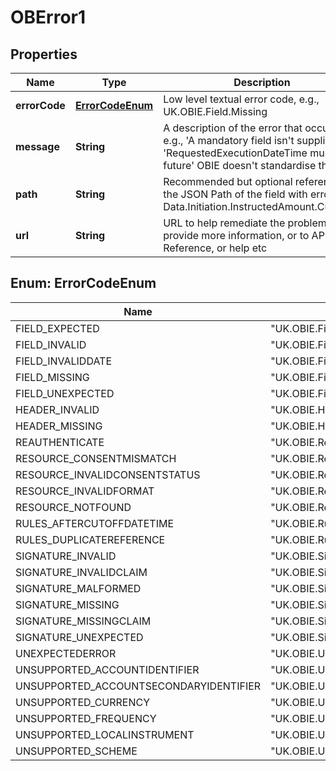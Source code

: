 # OBError1

## Properties
Name | Type | Description | Notes
------------ | ------------- | ------------- | -------------
**errorCode** | [**ErrorCodeEnum**](#ErrorCodeEnum) | Low level textual error code, e.g., UK.OBIE.Field.Missing | 
**message** | **String** | A description of the error that occurred. e.g., &#x27;A mandatory field isn&#x27;t supplied&#x27; or &#x27;RequestedExecutionDateTime must be in future&#x27; OBIE doesn&#x27;t standardise this field | 
**path** | **String** | Recommended but optional reference to the JSON Path of the field with error, e.g., Data.Initiation.InstructedAmount.Currency |  [optional]
**url** | **String** | URL to help remediate the problem, or provide more information, or to API Reference, or help etc |  [optional]

<a name="ErrorCodeEnum"></a>
## Enum: ErrorCodeEnum
Name | Value
---- | -----
FIELD_EXPECTED | &quot;UK.OBIE.Field.Expected&quot;
FIELD_INVALID | &quot;UK.OBIE.Field.Invalid&quot;
FIELD_INVALIDDATE | &quot;UK.OBIE.Field.InvalidDate&quot;
FIELD_MISSING | &quot;UK.OBIE.Field.Missing&quot;
FIELD_UNEXPECTED | &quot;UK.OBIE.Field.Unexpected&quot;
HEADER_INVALID | &quot;UK.OBIE.Header.Invalid&quot;
HEADER_MISSING | &quot;UK.OBIE.Header.Missing&quot;
REAUTHENTICATE | &quot;UK.OBIE.Reauthenticate&quot;
RESOURCE_CONSENTMISMATCH | &quot;UK.OBIE.Resource.ConsentMismatch&quot;
RESOURCE_INVALIDCONSENTSTATUS | &quot;UK.OBIE.Resource.InvalidConsentStatus&quot;
RESOURCE_INVALIDFORMAT | &quot;UK.OBIE.Resource.InvalidFormat&quot;
RESOURCE_NOTFOUND | &quot;UK.OBIE.Resource.NotFound&quot;
RULES_AFTERCUTOFFDATETIME | &quot;UK.OBIE.Rules.AfterCutOffDateTime&quot;
RULES_DUPLICATEREFERENCE | &quot;UK.OBIE.Rules.DuplicateReference&quot;
SIGNATURE_INVALID | &quot;UK.OBIE.Signature.Invalid&quot;
SIGNATURE_INVALIDCLAIM | &quot;UK.OBIE.Signature.InvalidClaim&quot;
SIGNATURE_MALFORMED | &quot;UK.OBIE.Signature.Malformed&quot;
SIGNATURE_MISSING | &quot;UK.OBIE.Signature.Missing&quot;
SIGNATURE_MISSINGCLAIM | &quot;UK.OBIE.Signature.MissingClaim&quot;
SIGNATURE_UNEXPECTED | &quot;UK.OBIE.Signature.Unexpected&quot;
UNEXPECTEDERROR | &quot;UK.OBIE.UnexpectedError&quot;
UNSUPPORTED_ACCOUNTIDENTIFIER | &quot;UK.OBIE.Unsupported.AccountIdentifier&quot;
UNSUPPORTED_ACCOUNTSECONDARYIDENTIFIER | &quot;UK.OBIE.Unsupported.AccountSecondaryIdentifier&quot;
UNSUPPORTED_CURRENCY | &quot;UK.OBIE.Unsupported.Currency&quot;
UNSUPPORTED_FREQUENCY | &quot;UK.OBIE.Unsupported.Frequency&quot;
UNSUPPORTED_LOCALINSTRUMENT | &quot;UK.OBIE.Unsupported.LocalInstrument&quot;
UNSUPPORTED_SCHEME | &quot;UK.OBIE.Unsupported.Scheme&quot;
